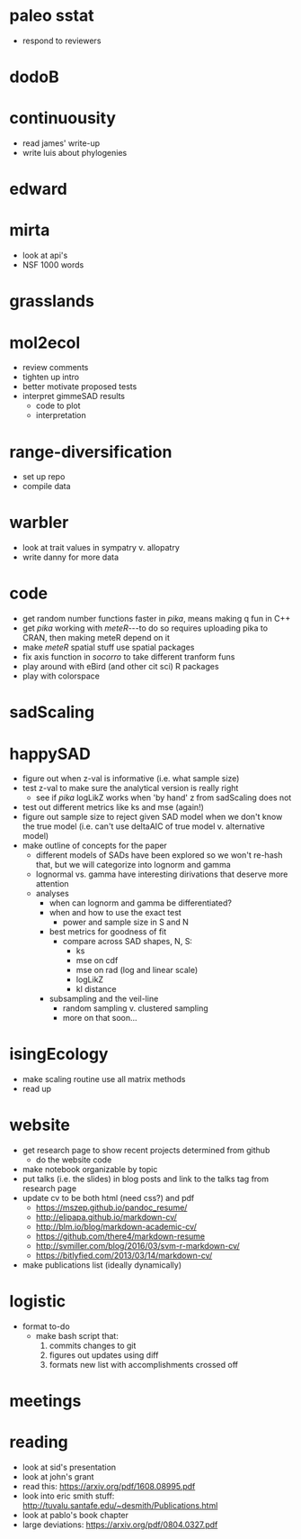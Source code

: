 # paleo sstat
- respond to reviewers

# dodoB

# continuousity
- read james' write-up
- write luis about phylogenies

# edward

# mirta
- look at api's
- NSF 1000 words

# grasslands

# mol2ecol
- review comments
- tighten up intro
- better motivate proposed tests
- interpret gimmeSAD results
    - code to plot
    - interpretation

# range-diversification 
- set up repo
- compile data

# warbler
- look at trait values in sympatry v. allopatry
- write danny for more data

# code
- get random number functions faster in *pika*, means making q fun in C++
- get *pika* working with *meteR*---to do so requires uploading pika to CRAN, then making meteR depend on it
- make *meteR* spatial stuff use spatial packages
- fix axis function in *socorro* to take different tranform funs
- play around with eBird (and other cit sci) R packages
- play with colorspace

# sadScaling

# happySAD
- figure out when z-val is informative (i.e. what sample size)
- test z-val to make sure the analytical version is really right 
    - see if *pika* logLikZ works when 'by hand' z from sadScaling does not
- test out different metrics like ks and mse (again!)
- figure out sample size to reject given SAD model when we don't know the true model (i.e. can't use deltaAIC of true model v. alternative model)
- make outline of concepts for the paper
    - different models of SADs have been explored so we won't re-hash that, but we will categorize into lognorm and gamma
    - lognormal vs. gamma have interesting dirivations that deserve more attention
    - analyses
        - when can lognorm and gamma be differentiated?
        - when and how to use the exact test
            - power and sample size in S and N
        - best metrics for goodness of fit
            - compare across SAD shapes, N, S:
                - ks
                - mse on cdf
                - mse on rad (log and linear scale)
                - logLikZ
                - kl distance
        - subsampling and the veil-line
            - random sampling v. clustered sampling
            - more on that soon...


# isingEcology
- make scaling routine use all matrix methods
- read up

# website 
- get research page to show recent projects determined from github
    - do the website code
- make notebook organizable by topic
- put talks (i.e. the slides) in blog posts and link to the talks tag from research page
- update cv to be both html (need css?) and pdf
    - https://mszep.github.io/pandoc_resume/
    - http://elipapa.github.io/markdown-cv/
    - http://blm.io/blog/markdown-academic-cv/
    - https://github.com/there4/markdown-resume
    - http://svmiller.com/blog/2016/03/svm-r-markdown-cv/
    - https://bitlyfied.com/2013/03/14/markdown-cv/
- make publications list (ideally dynamically)

# logistic
- format to-do
    - make bash script that:
        1. commits changes to git
        2. figures out updates using diff
        3. formats new list with accomplishments crossed off

# meetings

# reading
- look at sid's presentation
- look at john's grant
- read this: https://arxiv.org/pdf/1608.08995.pdf
- look into eric smith stuff: http://tuvalu.santafe.edu/~desmith/Publications.html
- look at pablo's book chapter
- large deviations: https://arxiv.org/pdf/0804.0327.pdf
